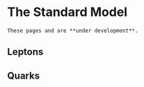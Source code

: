 # The Standard Model

```{warning}
These pages and are **under development**.
```

## Leptons

## Quarks
